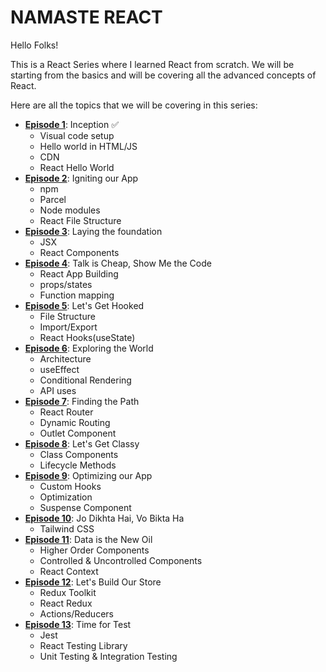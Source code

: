 # NAMASTE REACT
Hello Folks!

This is a React Series where I learned React from scratch. We will be starting from the basics and will be covering all the advanced concepts of React.

Here are all the topics that we will be covering in this series:
- **[Episode 1](https://github.com/opdsbanasya/NamsteReact/tree/main/Episode%201)**: Inception
      ✅
    - Visual code setup
    - Hello world in HTML/JS
    - CDN
    - React Hello World
- **[Episode 2](https://github.com/opdsbanasya/NamsteReact/tree/main/Episode%202)**: Igniting our App
    - npm
    - Parcel
    - Node modules
    - React File Structure
- **[Episode 3](https://github.com/opdsbanasya/NamsteReact/tree/main/Episode%203)**: Laying the foundation
    - JSX
    - React Components
- **[Episode 4](https://github.com/opdsbanasya/NamsteReact/tree/main/Episode%204)**: Talk is Cheap, Show Me the Code
    - React App Building
    - props/states
    - Function mapping
- **[Episode 5](https://github.com/opdsbanasya/NamsteReact/tree/main/Episode%205)**: Let's Get Hooked
    - File Structure
    - Import/Export
    - React Hooks(useState)
- **[Episode 6](https://github.com/opdsbanasya/NamsteReact/tree/main/Episode%206)**: Exploring the World
    - Architecture
    - useEffect
    - Conditional Rendering
    - API uses
- **[Episode 7](https://github.com/opdsbanasya/NamsteReact/tree/main/Episode%207)**: Finding the Path
    - React Router
    - Dynamic Routing
    - Outlet Component
- **[Episode 8](https://github.com/opdsbanasya/NamsteReact/tree/main/Episode%208)**: Let's Get Classy
    - Class Components
    - Lifecycle Methods
- **[Episode 9](https://github.com/opdsbanasya/NamsteReact/tree/main/Episode%209)**: Optimizing our App
    - Custom Hooks
    - Optimization
    - Suspense Component
- **[Episode 10](https://github.com/opdsbanasya/NamsteReact/tree/main/Episode%2010)**: Jo Dikhta Hai, Vo Bikta Ha
    - Tailwind CSS
- **[Episode 11](https://github.com/opdsbanasya/NamsteReact/tree/main/Episode%2011)**: Data is the New Oil
    - Higher Order Components
    - Controlled & Uncontrolled Components
    - React Context
- **[Episode 12](https://github.com/opdsbanasya/NamsteReact/tree/main/Episode%2012)**: Let's Build Our Store
    - Redux Toolkit
    - React Redux
    - Actions/Reducers
- **[Episode 13](https://github.com/opdsbanasya/NamsteReact/tree/main/Episode%2013)**: Time for Test
    - Jest
    - React Testing Library
    - Unit Testing & Integration Testing
